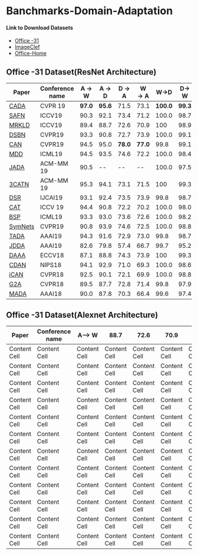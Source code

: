 # Banchmarks-Domain-Adaptation

#### Link to Download Datasets
- [Office -31](https://pan.baidu.com/s/1o8igXT4)
- [ImageClef](https://pan.baidu.com/s/1lx2u1SMlSamsHnAPWrAHWA)
- [Office-Home](http://hemanthdv.org/OfficeHome-Dataset/)
## Office -31 Dataset(ResNet Architecture)

|Paper          | Conference name |A &rightarrow; W      |A &rightarrow; D         |D &rightarrow; A         |W &rightarrow; A         |W&rightarrow;D        |D&rightarrow; W  | 
| ------------- | ------------- | -------------| ------------- | ------------- | ------------- | ------------- | ------------- |
|[CADA](http://openaccess.thecvf.com/content_CVPR_2019/papers/Kurmi_Attending_to_Discriminative_Certainty_for_Domain_Adaptation_CVPR_2019_paper.pdf)          | CVPR 19 |**97.0**      |**95.6**         |71.5         |73.1         |**100.0**        |**99.3**         | 
|[SAFN](http://openaccess.thecvf.com/content_ICCV_2019/papers/Xu_Larger_Norm_More_Transferable_An_Adaptive_Feature_Norm_Approach_for_ICCV_2019_paper.pdf)          | ICCV19 |90.3      |92.1         |73.4         |71.2         |100.0        |98.7         | 
|[MRKLD](https://arxiv.org/pdf/1908.09822.pdf)          | ICCV19 | 89.4      |88.7         |72.6         |70.9         | 100        |98.9         |
|[DSBN](http://openaccess.thecvf.com/content_CVPR_2019/papers/Chang_Domain-Specific_Batch_Normalization_for_Unsupervised_Domain_Adaptation_CVPR_2019_paper.pdf)          | CVPR19 | 93.3      |90.8         |72.7  |73.9         |100.0        |99.1         | 
|[CAN](http://openaccess.thecvf.com/content_CVPR_2019/papers/Kang_Contrastive_Adaptation_Network_for_Unsupervised_Domain_Adaptation_CVPR_2019_paper.pdf)          | CVPR19 |94.5      |95.0         | **78.0**         |**77.0**         | 99.8        |99.1         | 
|[MDD](http://proceedings.mlr.press/v97/zhang19i/zhang19i.pdf)          | ICML19 |94.5      |93.5         |74.6        |72.2         |100.0        |98.4         | 
|[JADA](https://dl.acm.org/citation.cfm?id=3351070) |ACM-MM 19| 90.5  |--  | --  |--    | 100.0  | 97.5  |
|[3CATN](https://dl.acm.org/citation.cfm?id=3350902) | ACM-MM 19 |95.3      |94.1         |73.1         |71.5         |100        |99.3         | 
|[DSR](https://www.ijcai.org/proceedings/2019/0285.pdf)| IJCAI19 |93.1      | 92.4         |73.5         |73.9         |99.8        | 98.7        | 
|[CAT](http://openaccess.thecvf.com/content_ICCV_2019/papers/Deng_Cluster_Alignment_With_a_Teacher_for_Unsupervised_Domain_Adaptation_ICCV_2019_paper.pdf)          | ICCV 19 |94.4      |90.8         |72.2        |70.2         |100.0        | 98.0         | 
|[BSP](http://proceedings.mlr.press/v97/chen19i/chen19i.pdf)          | ICML19 |93.3      |93.0    |     73.6         |72.6         |100.0        |98.2         | 
|[SymNets](http://openaccess.thecvf.com/content_CVPR_2019/papers/Zhang_Domain-Symmetric_Networks_for_Adversarial_Domain_Adaptation_CVPR_2019_paper.pdf)          | CVPR19 | 90.8      |93.9         |74.6         |72.5 |100.0        |98.8         | 
|[TADA](http://ise.thss.tsinghua.edu.cn/~mlong/doc/transferable-attention-aaai19.pdf)          | AAAI19 |94.3      |91.6         | 72.9         |73.0         |99.8|98.7       | 
|[JDDA](https://arxiv.org/pdf/1808.09347v2.pdf)          | AAAI19 |82.6      |79.8      |57.4         |66.7         |99.7        |95.2         | 
|[DAAA](http://openaccess.thecvf.com/content_ECCV_2018/papers/Guoliang_Kang_Deep_Adversarial_Attention_ECCV_2018_paper.pdf)          | ECCV18 |87.1      |88.8         |74.3         |73.9         |100       |99.3         | 
|[CDAN](http://papers.nips.cc/paper/7436-conditional-adversarial-domain-adaptation.pdf)          | NIPS18 |94.1      |92.9         | 71.0     | 69.3         |100.0        |98.6         | 
|[iCAN](http://openaccess.thecvf.com/content_cvpr_2018/papers/Zhang_Collaborative_and_Adversarial_CVPR_2018_paper.pdf)          | CVPR18 |92.5      |90.1        | 72.1         | 69.9         | 100.0        | 98.8         | 
|[G2A](https://arxiv.org/pdf/1704.01705.pdf)          | CVPR18 |89.5      |87.7          |72.8         |71.4         |99.8        |97.9         | 
|[MADA](http://ise.thss.tsinghua.edu.cn/~mlong/doc/multi-adversarial-domain-adaptation-aaai18.pdf)          |AAAI18 |90.0     |87.8         |70.3         |66.4         |99.6        |97.4         | 
<!---
|[PADA](http://openaccess.thecvf.com/content_ECCV_2018/papers/Zhangjie_Cao_Partial_Adversarial_Domain_ECCV_2018_paper.pdf) | ECCV18 |86.5   |82.1         |92.6         |      | 100        | 99.3         | 
-->




## Office -31 Dataset(Alexnet Architecture)

|Paper          | Conference name |A--> W      |88.7         |72.6         |70.9         | 100        |98.9         | 
| ------------- | ------------- | -------------| ------------- | ------------- | ------------- | ------------- | ------------- |
| Content Cell  | Content Cell  |Content Cell  | Content Cell  |Content Cell  | Content Cell  |Content Cell  | Content Cell  |
| Content Cell  | Content Cell  |Content Cell  | Content Cell  |Content Cell  | Content Cell  |Content Cell  | Content Cell  |
| Content Cell  | Content Cell  |Content Cell  | Content Cell  |Content Cell  | Content Cell  |Content Cell  | Content Cell  |
| Content Cell  | Content Cell  |Content Cell  | Content Cell  |Content Cell  | Content Cell  |Content Cell  | Content Cell  |
| Content Cell  | Content Cell  |Content Cell  | Content Cell  |Content Cell  | Content Cell  |Content Cell  | Content Cell  |
| Content Cell  | Content Cell  |Content Cell  | Content Cell  |Content Cell  | Content Cell  |Content Cell  | Content Cell  |
| Content Cell  | Content Cell  |Content Cell  | Content Cell  |Content Cell  | Content Cell  |Content Cell  | Content Cell  |
| Content Cell  | Content Cell  |Content Cell  | Content Cell  |Content Cell  | Content Cell  |Content Cell  | Content Cell  |
| Content Cell  | Content Cell  |Content Cell  | Content Cell  |Content Cell  | Content Cell  |Content Cell  | Content Cell  |
| Content Cell  | Content Cell  |Content Cell  | Content Cell  |Content Cell  | Content Cell  |Content Cell  | Content Cell  |
| Content Cell  | Content Cell  |Content Cell  | Content Cell  |Content Cell  | Content Cell  |Content Cell  | Content Cell  |
| Content Cell  | Content Cell  |Content Cell  | Content Cell  |Content Cell  | Content Cell  |Content Cell  | Content Cell  |
